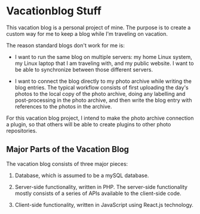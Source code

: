 # Vacationblog Stuff

This vacation blog is a personal project of mine. The purpose is to create
a custom way for me to keep a blog while I'm traveling on vacation.

The reason standard blogs don't work for me is:

 - I want to run the same blog on multiple servers: my home Linux system, my Linux laptop that I am traveling with, and my public website. I want to be able to synchronize between those different servers.

 - I want to connect the blog directly to my photo archive while writing the blog entries. The typical workflow consists of first uploading the day's photos to the local copy of the photo archive, doing any labelling and post-processing in the photo archive, and then write the blog entry with references to the photos in the archive.

For this vacation blog project, I intend to make the photo archive connection a plugin, so that others will be able to create plugins to other photo repositories.

## Major Parts of the Vacation Blog

The vacation blog consists of three major pieces:

1. Database, which is assumed to be a mySQL database.

2. Server-side functionality, written in PHP. The server-side functionality mostly consists of a series of APIs available to the client-side code.

3. Client-side functionality, written in JavaScript using React.js technology.

